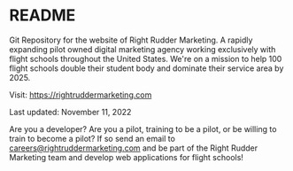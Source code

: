 # README

Git Repository for the website of Right Rudder Marketing.  A rapidly expanding pilot owned digital marketing agency working exclusively with flight schools throughout the United States. We're on a mission to help 100 flight schools double their student body and dominate their service area by 2025.

Visit: https://rightruddermarketing.com

Last updated: November 11, 2022

Are you a developer?  Are you a pilot, training to be a pilot, or be willing to train to become a pilot?  If so send an email to careers@rightruddermarketing.com and be part of the Right Rudder Marketing team and develop web applications for flight schools!